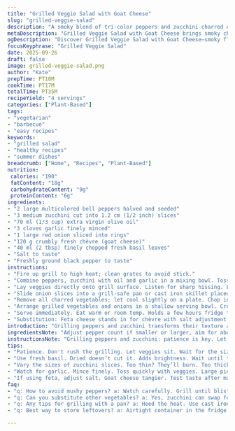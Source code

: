 ```yaml
---
title: "Grilled Veggie Salad with Goat Cheese"
slug: "grilled-veggie-salad"
description: "A smoky blend of tri-color peppers and zucchini charred over high heat, tossed with tangy fresh goat cheese and fragrant herbs. Subtle sweetness from caramelized red onion, hit with garlic-infused olive oil. Textures contrast—soft cheese, crisp-tender vegetables. Flexible, fast, vivid colors. No nuts, gluten, or eggs, fits vegetarian diets. Grill marks crucial, not mushy. Timing guided by sizzle and color shift more than the clock. Goat cheese can swap for feta; shallots replace onions if preferred. Simple, rustic, rustic charm with a hint of freshness from basil."
metaDescription: "Grilled Veggie Salad with Goat Cheese brings smoky charred vegetables and fresh herbs together for a colorful dish you won't forget"
ogDescription: "Discover Grilled Veggie Salad with Goat Cheese—smoky flavors, fresh herbs, a colorful medley perfect for any meal"
focusKeyphrase: "Grilled Veggie Salad"
date: 2025-09-26
draft: false
image: grilled-veggie-salad.png
author: "Kate"
prepTime: PT18M
cookTime: PT17M
totalTime: PT35M
recipeYield: "4 servings"
categories: ["Plant-Based"]
tags:
- "vegetarian"
- "barbecue"
- "easy recipes"
keywords:
- "grilled salad"
- "healthy recipes"
- "summer dishes"
breadcrumb: ["Home", "Recipes", "Plant-Based"]
nutrition: 
 calories: "190"
 fatContent: "18g"
 carbohydrateContent: "9g"
 proteinContent: "6g"
ingredients:
- "2 large multicolored bell peppers halved and seeded"
- "3 medium zucchini cut into 1.2 cm (1/2 inch) slices"
- "70 ml (1/3 cup) extra virgin olive oil"
- "3 cloves garlic finely minced"
- "1 large red onion sliced into rings"
- "120 g crumbly fresh chèvre (goat cheese)"
- "40 ml (2 tbsp) finely chopped fresh basil leaves"
- "Salt to taste"
- "Freshly ground black pepper to taste"
instructions:
- "Fire up grill to high heat; clean grates to avoid stick."
- "Combine peppers, zucchini with oil and garlic in a mixing bowl. Toss until glossy and fragrant. Season evenly with salt and pepper."
- "Lay veggies directly onto grill surface. Listen for sharp hissing. Leave undisturbed 5–7 minutes until skin blackens and blisters. Flip carefully with tongs; repeat until tender but still holding shape. Avoid overcooking, no sogginess."
- "Slide onion slices into a grill-safe pan or cast iron skillet placed over hot grill. Cook undisturbed about 8 minutes, stirring once, until translucence and caramelized edges develop."
- "Remove all charred vegetables; let cool slightly on a plate. Chop into bite-size chunks."
- "Arrange grilled vegetables and onions in a shallow serving bowl. Crumble goat cheese over top generously. Sprinkle with fresh basil. Grind pepper freshly."
- "Serve immediately. Eat warm or room temp. Holds a few hours fridge tightly covered but best fresh."
- "Substitution: Feta cheese stands in for chèvre with salt adjustment. Shallots can replace onions if milder flavour suits. If no grill, pan-roast veggies, but watch heat to replicate char and crisp edges."
introduction: "Grilling peppers and zucchini transforms their texture and flavor dramatically. Those blistered skins crackle slightly as they soften, releasing smoky sweetness. Here, garlic-infused olive oil bastes everything, amplifies aromatic layers. Red onion caramelizes to add a rich umami note, a counterpoint to the fresh, crumbly tang of goat cheese that melts barely on warm veggies. Fresh basil scattered last turns fragrance bright, green and herbal. Timing’s loose; watch veggies color shift. The goal isn’t mush but tender with bite. A straightforward salad that pairs with grilled meats but also stands proud solo on lighter evenings. Substituting feta or shallots shifts notes but keeps essence intact. No fluff. Just real-ingredient roasting mastery. Good, rustic, no fuss."
ingredientsNote: "Adjust pepper count if smaller or larger, aim for about two cups chopped total. Zucchini slices thick enough to hold up but thin enough for char. Olive oil is crucial—extra virgin for flavor and smoke point balance; sub any neutral oil if sensitive to smoke. Garlic fineness critical here—too big chunks can burn and become bitter. Goat cheese needs to be fresh and crumbly not aged hard logs—melts into bites rather than overpowering with sharpness. Basil best fresh; dry won’t do. Onions: if you want sweeter, soak rings briefly in cold water before grilling to temper raw harshness. Kitchen hack: if no grill, hot cast iron pan works but tends to lack smoky char flavor; add a drop of smoked paprika to oil for partial illusion."
instructionsNote: "Grilling peppers and zucchini: patience is key. Let them hit the hot grill and blister undisturbed—plenty of smoke and sizzle cues when time to flip. Flip gently to preserve flesh. Onions caramelize differently—use a pan to avoid them falling through grates, stir carefully once or twice. Overcooked onions turn mushy; look instead for translucency bordered by rich brown edges that offer crunch contrast. Crumbling cheese last ensures it doesn’t melt fully into a puddle, preserving texture and tang on hot but not scorching veggies. Basil uses: add last step off heat, any earlier loses aroma quickly. Salt should be balanced carefully to lift all components without drowning freshness. Serve immediately while still warm to best experience harmony of char and creaminess. Salvage tip: if veggies cool too much, reheat briefly on grill but watch closely—cheese will melt too much and lose crumbly character. Timing varies with grill heat, so rely on visual cues."
tips:
- "Patience. Don't rush the grilling. Let veggies sit. Wait for the sizzle. A hot grill means better flavor. Colors change. That's your cue."
- "Use fresh basil. Dried doesn’t cut it. Adds brightness. Wait until the end to sprinkle. Keeps aroma intact. More flavor in fresh."
- "Vary the sizes of zucchini slices. Too thin? They’ll burn. Too thick? Won't cook through. Aim for balance. Texture matters."
- "Watch for garlic. Mince finely. Toss quickly with veggies. Large pieces burn. Too bitter. Adjust garlic amount if unsure."
- "If using feta, adjust salt. Goat cheese tangier. Test taste after mashing. Don’t overpower fresh flavors with salt. Less is more."
faq:
- "q: How to avoid mushy peppers? a: Watch carefully. Grill until blistered but firm. Don’t exceed tenderness. Aiming for crunch is key."
- "q: Can you substitute other vegetables? a: Yes, zucchini can swap for eggplant or squash. Maintain similar size. Cooking times may vary."
- "q: Any tips for grilling with a pan? a: Heed the heat. Use cast iron or grill-safe. Listen for that hiss. Inspect frequently."
- "q: Best way to store leftovers? a: Airtight container in the fridge. Eat within a few days. Reheat quickly on low heat to avoid mush."

---
```

